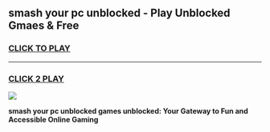 
## smash your pc unblocked - Play Unblocked Gmaes & Free
<h3>
<a href="https://news.freeplayer.one?title=smash_your_pc_unblocked&ref=23F">CLICK TO PLAY</a></h3>
<hr>

<h3>
<a href="https://news.freeplayer.one?title=smash_your_pc_unblocked&ref=23F">CLICK 2 PLAY</a>
  
</h3>

<a href="https://news.freeplayer.one?title=smash_your_pc_unblocked&ref=23F/"><img src="https://clearcache.store/games.png"></a>


**smash your pc unblocked games unblocked: Your Gateway to Fun and Accessible Online Gaming**
